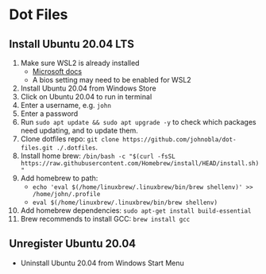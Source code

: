 # Dot Files

## Install Ubuntu 20.04 LTS

1. Make sure WSL2 is already installed
   - [Microsoft docs](https://docs.microsoft.com/en-us/windows/wsl/install-win10)
   - A bios setting may need to be enabled for WSL2
1. Install Ubuntu 20.04 from Windows Store
2. Click on Ubuntu 20.04 to run in terminal
3. Enter a username, e.g. `john`
4. Enter a password
5. Run `sudo apt update && sudo apt upgrade -y` to check which packages need updating, and to update them.
6. Clone dotfiles repo: `git clone https://github.com/johnobla/dot-files.git ./.dotfiles`.
1. Install home brew: `/bin/bash -c "$(curl -fsSL https://raw.githubusercontent.com/Homebrew/install/HEAD/install.sh)"`
1. Add homebrew to path:
    - `echo 'eval $(/home/linuxbrew/.linuxbrew/bin/brew shellenv)' >> /home/john/.profile`
    - `eval $(/home/linuxbrew/.linuxbrew/bin/brew shellenv)`
1. Add homebrew dependencies: `sudo apt-get install build-essential`
1. Brew recommends to install GCC: `brew install gcc`

## Unregister Ubuntu 20.04

- Uninstall Ubuntu 20.04 from Windows Start Menu
